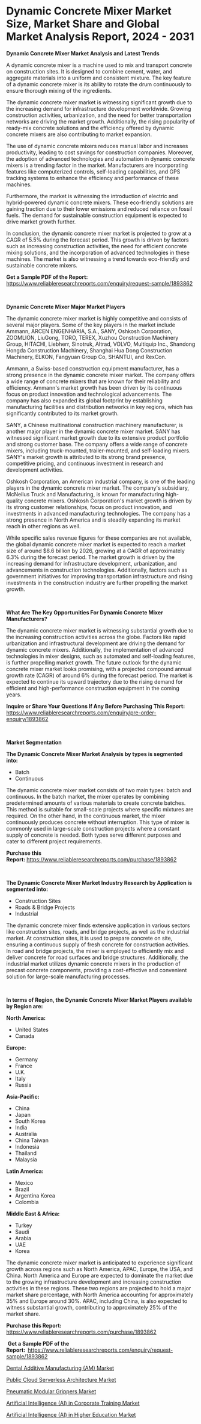 <p><h1>Dynamic Concrete Mixer Market Size, Market Share and Global Market Analysis Report, 2024 - 2031</h1></p><p><strong>Dynamic Concrete Mixer Market Analysis and Latest Trends</strong></p>
<p><p>A dynamic concrete mixer is a machine used to mix and transport concrete on construction sites. It is designed to combine cement, water, and aggregate materials into a uniform and consistent mixture. The key feature of a dynamic concrete mixer is its ability to rotate the drum continuously to ensure thorough mixing of the ingredients.</p><p>The dynamic concrete mixer market is witnessing significant growth due to the increasing demand for infrastructure development worldwide. Growing construction activities, urbanization, and the need for better transportation networks are driving the market growth. Additionally, the rising popularity of ready-mix concrete solutions and the efficiency offered by dynamic concrete mixers are also contributing to market expansion.</p><p>The use of dynamic concrete mixers reduces manual labor and increases productivity, leading to cost savings for construction companies. Moreover, the adoption of advanced technologies and automation in dynamic concrete mixers is a trending factor in the market. Manufacturers are incorporating features like computerized controls, self-loading capabilities, and GPS tracking systems to enhance the efficiency and performance of these machines.</p><p>Furthermore, the market is witnessing the introduction of electric and hybrid-powered dynamic concrete mixers. These eco-friendly solutions are gaining traction due to their lower emissions and reduced reliance on fossil fuels. The demand for sustainable construction equipment is expected to drive market growth further.</p><p>In conclusion, the dynamic concrete mixer market is projected to grow at a CAGR of 5.5% during the forecast period. This growth is driven by factors such as increasing construction activities, the need for efficient concrete mixing solutions, and the incorporation of advanced technologies in these machines. The market is also witnessing a trend towards eco-friendly and sustainable concrete mixers.</p></p>
<p><strong>Get a Sample PDF of the Report:&nbsp;</strong> <a href="https://www.reliableresearchreports.com/enquiry/request-sample/1893862">https://www.reliableresearchreports.com/enquiry/request-sample/1893862</a></p>
<p>&nbsp;</p>
<p><strong>Dynamic Concrete Mixer Major Market Players</strong></p>
<p><p>The dynamic concrete mixer market is highly competitive and consists of several major players. Some of the key players in the market include Ammann, ARCEN ENGENHARIA, S.A., SANY, Oshkosh Corporation, ZOOMLION, LiuGong, TORO, TEREX, Xuzhou Construction Machinery Group, HITACHI, Liebherr, Sinotruk, Altrad, VOLVO, Multiquip Inc., Shandong Hongda Construction Machinery, Shanghai Hua Dong Construction Machinery, ELKON, Fangyuan Group Co, SHANTUI, and RexCon.</p><p>Ammann, a Swiss-based construction equipment manufacturer, has a strong presence in the dynamic concrete mixer market. The company offers a wide range of concrete mixers that are known for their reliability and efficiency. Ammann's market growth has been driven by its continuous focus on product innovation and technological advancements. The company has also expanded its global footprint by establishing manufacturing facilities and distribution networks in key regions, which has significantly contributed to its market growth.</p><p>SANY, a Chinese multinational construction machinery manufacturer, is another major player in the dynamic concrete mixer market. SANY has witnessed significant market growth due to its extensive product portfolio and strong customer base. The company offers a wide range of concrete mixers, including truck-mounted, trailer-mounted, and self-loading mixers. SANY's market growth is attributed to its strong brand presence, competitive pricing, and continuous investment in research and development activities.</p><p>Oshkosh Corporation, an American industrial company, is one of the leading players in the dynamic concrete mixer market. The company's subsidiary, McNeilus Truck and Manufacturing, is known for manufacturing high-quality concrete mixers. Oshkosh Corporation's market growth is driven by its strong customer relationships, focus on product innovation, and investments in advanced manufacturing technologies. The company has a strong presence in North America and is steadily expanding its market reach in other regions as well.</p><p>While specific sales revenue figures for these companies are not available, the global dynamic concrete mixer market is expected to reach a market size of around $8.6 billion by 2026, growing at a CAGR of approximately 6.3% during the forecast period. The market growth is driven by the increasing demand for infrastructure development, urbanization, and advancements in construction technologies. Additionally, factors such as government initiatives for improving transportation infrastructure and rising investments in the construction industry are further propelling the market growth.</p></p>
<p>&nbsp;</p>
<p><strong>What Are The Key Opportunities For Dynamic Concrete Mixer Manufacturers?</strong></p>
<p><p>The dynamic concrete mixer market is witnessing substantial growth due to the increasing construction activities across the globe. Factors like rapid urbanization and infrastructural development are driving the demand for dynamic concrete mixers. Additionally, the implementation of advanced technologies in mixer designs, such as automated and self-loading features, is further propelling market growth. The future outlook for the dynamic concrete mixer market looks promising, with a projected compound annual growth rate (CAGR) of around 6% during the forecast period. The market is expected to continue its upward trajectory due to the rising demand for efficient and high-performance construction equipment in the coming years.</p></p>
<p><strong>Inquire or Share Your Questions If Any Before Purchasing This Report:</strong> <a href="https://www.reliableresearchreports.com/enquiry/pre-order-enquiry/1893862">https://www.reliableresearchreports.com/enquiry/pre-order-enquiry/1893862</a></p>
<p>&nbsp;</p>
<p><strong>Market Segmentation</strong></p>
<p><strong>The Dynamic Concrete Mixer Market Analysis by types is segmented into:</strong></p>
<p><ul><li>Batch</li><li>Continuous</li></ul></p>
<p><p>The dynamic concrete mixer market consists of two main types: batch and continuous. In the batch market, the mixer operates by combining predetermined amounts of various materials to create concrete batches. This method is suitable for small-scale projects where specific mixtures are required. On the other hand, in the continuous market, the mixer continuously produces concrete without interruption. This type of mixer is commonly used in large-scale construction projects where a constant supply of concrete is needed. Both types serve different purposes and cater to different project requirements.</p></p>
<p><strong>Purchase this Report:&nbsp;</strong><a href="https://www.reliableresearchreports.com/purchase/1893862">https://www.reliableresearchreports.com/purchase/1893862</a></p>
<p>&nbsp;</p>
<p><strong>The Dynamic Concrete Mixer Market Industry Research by Application is segmented into:</strong></p>
<p><ul><li>Construction Sites</li><li>Roads & Bridge Projects</li><li>Industrial</li></ul></p>
<p><p>The dynamic concrete mixer finds extensive application in various sectors like construction sites, roads, and bridge projects, as well as the industrial market. At construction sites, it is used to prepare concrete on site, ensuring a continuous supply of fresh concrete for construction activities. In road and bridge projects, the mixer is employed to efficiently mix and deliver concrete for road surfaces and bridge structures. Additionally, the industrial market utilizes dynamic concrete mixers in the production of precast concrete components, providing a cost-effective and convenient solution for large-scale manufacturing processes.</p></p>
<p>&nbsp;</p>
<p><strong>In terms of Region, the Dynamic Concrete Mixer Market Players available by Region are:</strong></p>
<p>
    <p> <strong> North America: </strong>
        <ul>
            <li>United States</li>
            <li>Canada</li>
        </ul>
        </p> 
    <p> <strong> Europe: </strong>
        <ul>
            <li>Germany</li>
            <li>France</li>
            <li>U.K.</li>
            <li>Italy</li>
            <li>Russia</li>
        </ul>
        </p> 
    <p> <strong> Asia-Pacific: </strong>
        <ul>
            <li>China</li>
            <li>Japan</li>
            <li>South Korea</li>
            <li>India</li>
            <li>Australia</li>
            <li>China Taiwan</li>
            <li>Indonesia</li>
            <li>Thailand</li>
            <li>Malaysia</li>
        </ul>
        </p> 
    <p> <strong> Latin America: </strong>
        <ul>
            <li>Mexico</li>
            <li>Brazil</li>
            <li>Argentina Korea</li>
            <li>Colombia</li>
        </ul>
        </p> 
    <p> <strong> Middle East & Africa: </strong>
        <ul>
            <li>Turkey</li>
            <li>Saudi</li>
            <li>Arabia</li>
            <li>UAE</li>
            <li>Korea</li>
        </ul>
    </p>
    </p>
<p><p>The dynamic concrete mixer market is anticipated to experience significant growth across regions such as North America, APAC, Europe, the USA, and China. North America and Europe are expected to dominate the market due to the growing infrastructure development and increasing construction activities in these regions. These two regions are projected to hold a major market share percentage, with North America accounting for approximately 35% and Europe around 30%. APAC, including China, is also expected to witness substantial growth, contributing to approximately 25% of the market share.</p></p>
<p><strong>Purchase this Report: </strong><a href="https://www.reliableresearchreports.com/purchase/1893862">https://www.reliableresearchreports.com/purchase/1893862</a></p>
<p>&nbsp;<strong>Get a Sample PDF of the Report:&nbsp;&nbsp;</strong><a href="https://www.reliableresearchreports.com/enquiry/request-sample/1893862">https://www.reliableresearchreports.com/enquiry/request-sample/1893862</a></p>
<p><strong></strong></p>
<p><p><a href="https://github.com/RoccoManning/Market-Research-Report-List-3/blob/main/dental-additive-manufacturing-am-market.md">Dental Additive Manufacturing (AM) Market</a></p><p><a href="https://medium.com/@skylargrant2023/public-cloud-serverless-architecture-market-analysis-and-sze-forecasted-for-period-from-2023-to-5fe1a3b8fca7">Public Cloud Serverless Architecture Market</a></p><p><a href="https://github.com/NorbertYates/Market-Research-Report-List-3/blob/main/pneumatic-modular-grippers-market.md">Pneumatic Modular Grippers Market</a></p><p><a href="https://medium.com/@skylargrant2023/artificial-intelligence-ai-in-corporate-training-market-insight-market-trends-growth-a1404319f163">Artificial Intelligence (AI) in Corporate Training Market</a></p><p><a href="https://medium.com/@skylargrant2023/artificial-intelligence-ai-in-higher-education-market-size-reveals-the-best-marketing-channels-in-ece4390a2d49">Artificial Intelligence (AI) in Higher Education Market</a></p></p>